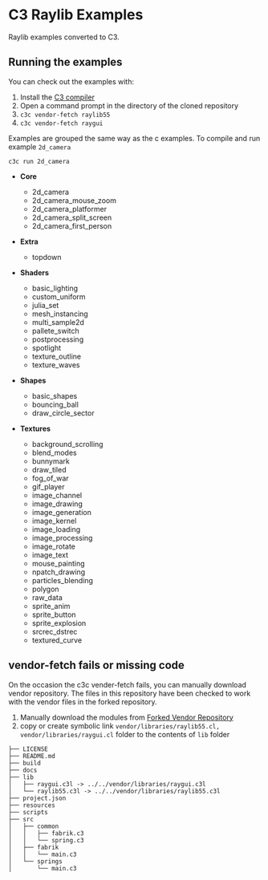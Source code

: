 # C3 Raylib Examples
Raylib examples converted to C3.

## Running the examples
You can check out the examples with:

1. Install the [C3 compiler](https://c3-lang.org/getting-started/prebuilt-binaries/)
2. Open a command prompt in the directory of the cloned repository
3. `c3c vendor-fetch raylib55`
4. `c3c vendor-fetch raygui`


Examples are grouped the same way as the c examples. To compile and run example `2d_camera`

  `c3c run 2d_camera`

  * **Core**
    - 2d_camera
    - 2d_camera_mouse_zoom
    - 2d_camera_platformer
    - 2d_camera_split_screen
    - 2d_camera_first_person

  * **Extra**
    - topdown

  * **Shaders**
    - basic_lighting
    - custom_uniform
    - julia_set
    - mesh_instancing
    - multi_sample2d
    - pallete_switch
    - postprocessing
    - spotlight
    - texture_outline
    - texture_waves

  * **Shapes**
    - basic_shapes
    - bouncing_ball
    - draw_circle_sector

  * **Textures**
    - background_scrolling
    - blend_modes
    - bunnymark
    - draw_tiled
    - fog_of_war
    - gif_player
    - image_channel
    - image_drawing
    - image_generation
    - image_kernel
    - image_loading
    - image_processing
    - image_rotate
    - image_text
    - mouse_painting
    - npatch_drawing
    - particles_blending
    - polygon
    - raw_data
    - sprite_anim
    - sprite_button
    - sprite_explosion
    - srcrec_dstrec
    - textured_curve


## vendor-fetch fails or missing code
On the occasion the c3c vender-fetch fails, you can manually download vendor repository. The files in this repository
have been checked to work with the vendor files in the forked repository.

1. Manually download the modules from [Forked Vendor Repository](https://github.com/tekin-tontu/vendor)
2. copy or create symbolic link `vendor/libraries/raylib55.cl, vendor/libraries/raygui.cl` folder to the contents of `lib` folder

```
├── LICENSE
├── README.md
├── build
├── docs
├── lib
│   ├── raygui.c3l -> ../../vendor/libraries/raygui.c3l
│   └── raylib55.c3l -> ../../vendor/libraries/raylib55.c3l
├── project.json
├── resources
├── scripts
├── src
│   ├── common
│   │   ├── fabrik.c3
│   │   └── spring.c3
│   ├── fabrik
│   │   └── main.c3
│   └── springs
│       └── main.c3
```
